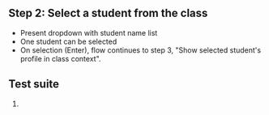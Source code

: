 Step 2: Select a student from the class
---
- Present dropdown with student name list
- One student can be selected
- On selection (Enter), flow continues to step 3, "Show selected student's profile in class context".

Test suite
---
1. 